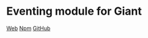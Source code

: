 Eventing module for Giant
=========================

[Web](http://giantjs.org) [Npm](https://www.npmjs.com/~giantjs) [GitHub](https://github.com/giantjs)
